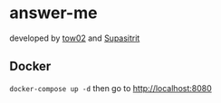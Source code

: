 # answer-me

developed by [tow02](https://github.com/tow02) and
[Supasitrit](https://github.com/Supasitrit)

## Docker

`docker-compose up -d`
then go to [http://localhost:8080](http://localhost:8080)
